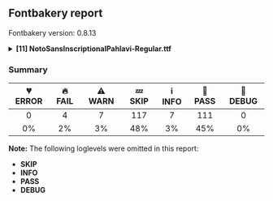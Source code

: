 ## Fontbakery report

Fontbakery version: 0.8.13

<details><summary><b>[11] NotoSansInscriptionalPahlavi-Regular.ttf</b></summary><div><details><summary>🔥 <b>FAIL:</b> Noto fonts must have an ARTICLE.en_us.html file (<a href="https://font-bakery.readthedocs.io/en/stable/fontbakery/profiles/googlefonts.html#com.google.fonts/check/description/noto_has_article">com.google.fonts/check/description/noto_has_article</a>)</summary><div>


* 🔥 **FAIL** This is a Noto font but it lacks an ARTICLE.en_us.html file [code: missing-article]
</div></details><details><summary>🔥 <b>FAIL:</b> Ensure dotted circle glyph is present and can attach marks. (<a href="https://font-bakery.readthedocs.io/en/stable/fontbakery/profiles/universal.html#com.google.fonts/check/dotted_circle">com.google.fonts/check/dotted_circle</a>)</summary><div>


* 🔥 **FAIL** No dotted circle glyph presentand font uses a complex shaper [code: missing-dotted-circle-complex]
</div></details><details><summary>🔥 <b>FAIL:</b> Ensure soft_dotted characters lose their dot when combined with marks that replace the dot. (<a href="https://font-bakery.readthedocs.io/en/stable/fontbakery/profiles/universal.html#com.google.fonts/check/soft_dotted">com.google.fonts/check/soft_dotted</a>)</summary><div>


* 🔥 **FAIL** The dot of soft dotted characters used in orthographies must disappear in the following strings: į̀ į́ į̂ į̃ į̄ į̌

The dot of soft dotted characters should disappear in other cases, for example: į̆ į̇ į̈ į̊ į̋ į̒ į̦̀ į̦́ į̦̂ į̦̃ į̦̄ į̦̆ į̦̇ į̦̈ į̦̊ į̦̋ į̦̌ į̦̒ į̧̀ į̧́ [code: soft-dotted]
</div></details><details><summary>🔥 <b>FAIL:</b> Check that texts shape as per expectation (<a href="https://font-bakery.readthedocs.io/en/stable/fontbakery/profiles/<Section: Shaping Checks>.html#com.google.fonts/check/shaping/regression">com.google.fonts/check/shaping/regression</a>)</summary><div>


* 🔥 **FAIL** qa/shaping_tests/inscriptional-pahlavi.json: Expected and actual shaping not matching
<div class="shaping">


<style type="text/css">
    @font-face {font-family: "TestFont"; src: url(../../fonts/NotoSansInscriptionalPahlavi/googlefonts/ttf/NotoSansInscriptionalPahlavi-Regular.ttf);}
    .tf { font-family: "TestFont"; }
    .shaping pre { font-size: 1.2rem; }
    .shaping li {
        font-size: 1.2rem;
        border-top: 1px solid #ddd;
        padding: 12px;
        margin-top: 12px;
    }
    .shaping-svg {
        height: 100px;
        margin: 10px;
        transform: matrix(1, 0, 0, -1, 0, 0);
    }
</style>

<h4>qa/shaping_tests/inscriptional-pahlavi.json: Expected and actual shaping not matching</h4>


</div>
<div class="shaping">

<li>Shaping did not match: <span class="tf">𐭡𐭤𐭡</span> (Added by SIESTA)</li>


<pre>Expected: u10B61=2+892|u10B64=1+859|u10B61.alt02=0@117,0+467</pre>



<pre>Got     : u10B61=2+892|u10B64=1+859|u10B61.alt02=0+350</pre>



<pre>                                                  ++++++ ^^^
</pre>


Got: <svg class="shaping-svg" xmlns="http://www.w3.org/2000/svg" viewBox="0 0 2101 2421" transform="matrix(1 0 0 -1 0 0)">
<path d="M15.0,-144.0L15.0,-70.0L718.0,-70.0L718.0,336.0L807.0,336.0L807.0,-144.0L15.0,-144.0Z" transform="translate(0, 852)"/>
<path d="M572.0,-10.0Q518.0,-10.0 486.0,4.0Q454.0,18.0 440.5,52.0Q427.0,86.0 427.0,146.0L427.0,440.0Q363.0,472.0 311.0,472.0Q232.0,472.0 190.5,427.5Q149.0,383.0 149.0,297.0Q149.0,250.0 160.0,197.5Q171.0,145.0 189.0,94.0Q207.0,43.0 229.0,0.0L139.0,0.0Q117.0,39.0 99.0,91.0Q81.0,143.0 70.5,197.5Q60.0,252.0 60.0,297.0Q60.0,374.0 89.5,429.5Q119.0,485.0 173.0,515.5Q227.0,546.0 299.0,546.0Q352.0,546.0 391.0,535.0Q430.0,524.0 462.0,507.5Q494.0,491.0 525.0,474.0Q556.0,457.0 592.0,446.0Q628.0,435.0 675.0,435.0Q710.0,435.0 730.0,455.5Q750.0,476.0 750.0,507.0Q750.0,524.0 746.0,536.0L835.0,536.0Q837.0,526.0 838.0,518.0Q839.0,510.0 839.0,505.0Q839.0,435.0 793.0,398.0Q747.0,361.0 673.0,361.0Q587.0,361.0 515.0,394.0L515.0,141.0Q515.0,97.0 526.0,80.5Q537.0,64.0 577.0,64.0Q600.0,64.0 625.5,66.5Q651.0,69.0 679.0,74.0L679.0,0.0Q650.0,-4.0 623.5,-7.0Q597.0,-10.0 572.0,-10.0Z" transform="translate(892, 852)"/>
<path d="M-527.0,-144.0L-527.0,-70.0L177.0,-70.0L177.0,336.0L265.0,336.0L265.0,-144.0L-527.0,-144.0Z" transform="translate(1751, 852)"/>
</svg>
 Expected: <svg class="shaping-svg" xmlns="http://www.w3.org/2000/svg" viewBox="0 0 2218 2421" transform="matrix(1 0 0 -1 0 0)">
<path d="M15.0,-144.0L15.0,-70.0L718.0,-70.0L718.0,336.0L807.0,336.0L807.0,-144.0L15.0,-144.0Z" transform="translate(0, 852)"/>
<path d="M572.0,-10.0Q518.0,-10.0 486.0,4.0Q454.0,18.0 440.5,52.0Q427.0,86.0 427.0,146.0L427.0,440.0Q363.0,472.0 311.0,472.0Q232.0,472.0 190.5,427.5Q149.0,383.0 149.0,297.0Q149.0,250.0 160.0,197.5Q171.0,145.0 189.0,94.0Q207.0,43.0 229.0,0.0L139.0,0.0Q117.0,39.0 99.0,91.0Q81.0,143.0 70.5,197.5Q60.0,252.0 60.0,297.0Q60.0,374.0 89.5,429.5Q119.0,485.0 173.0,515.5Q227.0,546.0 299.0,546.0Q352.0,546.0 391.0,535.0Q430.0,524.0 462.0,507.5Q494.0,491.0 525.0,474.0Q556.0,457.0 592.0,446.0Q628.0,435.0 675.0,435.0Q710.0,435.0 730.0,455.5Q750.0,476.0 750.0,507.0Q750.0,524.0 746.0,536.0L835.0,536.0Q837.0,526.0 838.0,518.0Q839.0,510.0 839.0,505.0Q839.0,435.0 793.0,398.0Q747.0,361.0 673.0,361.0Q587.0,361.0 515.0,394.0L515.0,141.0Q515.0,97.0 526.0,80.5Q537.0,64.0 577.0,64.0Q600.0,64.0 625.5,66.5Q651.0,69.0 679.0,74.0L679.0,0.0Q650.0,-4.0 623.5,-7.0Q597.0,-10.0 572.0,-10.0Z" transform="translate(892, 852)"/>
<path d="M-527.0,-144.0L-527.0,-70.0L177.0,-70.0L177.0,336.0L265.0,336.0L265.0,-144.0L-527.0,-144.0Z" transform="translate(1868, 852)"/>
</svg>


</div> [code: shaping-regression]
</div></details><details><summary>⚠ <b>WARN:</b> Combined length of family and style must not exceed 27 characters. (<a href="https://font-bakery.readthedocs.io/en/stable/fontbakery/profiles/googlefonts.html#com.google.fonts/check/name/family_and_style_max_length">com.google.fonts/check/name/family_and_style_max_length</a>)</summary><div>


* ⚠ **WARN** The combined length of family and style exceeds 27 chars in the following 'WINDOWS' entries:
 FONT_FAMILY_NAME = 'Noto Sans Inscriptional Pahlavi' / SUBFAMILY_NAME = 'Regular'

Please take a look at the conversation at https://github.com/googlefonts/fontbakery/issues/2179 in order to understand the reasoning behind these name table records max-length criteria. [code: too-long]
</div></details><details><summary>⚠ <b>WARN:</b> Ensure fonts have ScriptLangTags declared on the 'meta' table. (<a href="https://font-bakery.readthedocs.io/en/stable/fontbakery/profiles/googlefonts.html#com.google.fonts/check/meta/script_lang_tags">com.google.fonts/check/meta/script_lang_tags</a>)</summary><div>


* ⚠ **WARN** This font file does not have a 'meta' table. [code: lacks-meta-table]
</div></details><details><summary>⚠ <b>WARN:</b> Check font contains no unreachable glyphs (<a href="https://font-bakery.readthedocs.io/en/stable/fontbakery/profiles/universal.html#com.google.fonts/check/unreachable_glyphs">com.google.fonts/check/unreachable_glyphs</a>)</summary><div>


* ⚠ **WARN** The following glyphs could not be reached by codepoint or substitution rules:

	- uni00A0.1
 [code: unreachable-glyphs]
</div></details><details><summary>⚠ <b>WARN:</b> Check if each glyph has the recommended amount of contours. (<a href="https://font-bakery.readthedocs.io/en/stable/fontbakery/profiles/universal.html#com.google.fonts/check/contour_count">com.google.fonts/check/contour_count</a>)</summary><div>


* ⚠ **WARN** This check inspects the glyph outlines and detects the total number of contours in each of them. The expected values are infered from the typical ammounts of contours observed in a large collection of reference font families. The divergences listed below may simply indicate a significantly different design on some of your glyphs. On the other hand, some of these may flag actual bugs in the font such as glyphs mapped to an incorrect codepoint. Please consider reviewing the design and codepoint assignment of these to make sure they are correct.

The following glyphs do not have the recommended number of contours:

	- Glyph name: aogonek	Contours detected: 3	Expected: 2

	- Glyph name: uogonek	Contours detected: 2	Expected: 1

	- Glyph name: aogonek	Contours detected: 3	Expected: 2 

	- Glyph name: uogonek	Contours detected: 2	Expected: 1
 [code: contour-count]
</div></details><details><summary>⚠ <b>WARN:</b> Check math signs have the same width. (<a href="https://font-bakery.readthedocs.io/en/stable/fontbakery/profiles/universal.html#com.google.fonts/check/math_signs_width">com.google.fonts/check/math_signs_width</a>)</summary><div>


* ⚠ **WARN** The most common width is 572 among a set of 6 math glyphs.
The following math glyphs have a different width, though:

Width = 322:
minus
 [code: width-outliers]
</div></details><details><summary>⚠ <b>WARN:</b> Are there any misaligned on-curve points? (<a href="https://font-bakery.readthedocs.io/en/stable/fontbakery/profiles/<Section: Outline Correctness Checks>.html#com.google.fonts/check/outline_alignment_miss">com.google.fonts/check/outline_alignment_miss</a>)</summary><div>


* ⚠ **WARN** The following glyphs have on-curve points which have potentially incorrect y coordinates:

	* exclam (U+0021): X=177.5,Y=2.0 (should be at baseline 0?)

	* exclam (U+0021): X=90.0,Y=2.0 (should be at baseline 0?)

	* dollar (U+0024): X=253.0,Y=759.0 (should be at cap-height 760?)

	* dollar (U+0024): X=317.0,Y=759.0 (should be at cap-height 760?)

	* period (U+002E): X=177.5,Y=2.0 (should be at baseline 0?)

	* period (U+002E): X=90.0,Y=2.0 (should be at baseline 0?)

	* three (U+0033): X=137.0,Y=-1.5 (should be at baseline 0?)

	* colon (U+003A): X=177.5,Y=2.0 (should be at baseline 0?)

	* colon (U+003A): X=90.0,Y=2.0 (should be at baseline 0?)

	* question (U+003F): X=222.0,Y=2.0 (should be at baseline 0?) 

	* 71 more.

Use -F or --full-lists to disable shortening of long lists. [code: found-misalignments]
</div></details><details><summary>⚠ <b>WARN:</b> Are any segments inordinately short? (<a href="https://font-bakery.readthedocs.io/en/stable/fontbakery/profiles/<Section: Outline Correctness Checks>.html#com.google.fonts/check/outline_short_segments">com.google.fonts/check/outline_short_segments</a>)</summary><div>


* ⚠ **WARN** The following glyphs have segments which seem very short:

	* two (U+0032) contains a short segment L<<159.0,84.0>--<159.0,80.0>>

	* at (U+0040) contains a short segment B<<613.0,293.0>-<612.0,275.0>-<612.0,267.5>>

	* at (U+0040) contains a short segment B<<612.0,267.5>-<612.0,260.0>-<612.0,257.0>>

	* M (U+004D) contains a short segment L<<177.0,626.0>--<173.0,626.0>>

	* M (U+004D) contains a short segment L<<450.0,129.0>--<454.0,129.0>>

	* N (U+004E) contains a short segment L<<176.0,593.0>--<172.0,593.0>>

	* N (U+004E) contains a short segment L<<582.0,123.0>--<586.0,123.0>>

	* Q (U+0051) contains a short segment B<<416.0,-9.0>-<410.0,-9.0>-<403.5,-9.5>>

	* Q (U+0051) contains a short segment B<<403.5,-9.5>-<397.0,-10.0>-<391.0,-10.0>>

	* W (U+0057) contains a short segment B<<468.0,577.5>-<463.0,600.0>-<461.0,609.0>> 

	* 62 more.

Use -F or --full-lists to disable shortening of long lists. [code: found-short-segments]
</div></details><br></div></details>

### Summary

| 💔 ERROR | 🔥 FAIL | ⚠ WARN | 💤 SKIP | ℹ INFO | 🍞 PASS | 🔎 DEBUG |
|:-----:|:----:|:----:|:----:|:----:|:----:|:----:|
| 0 | 4 | 7 | 117 | 7 | 111 | 0 |
| 0% | 2% | 3% | 48% | 3% | 45% | 0% |

**Note:** The following loglevels were omitted in this report:
* **SKIP**
* **INFO**
* **PASS**
* **DEBUG**
